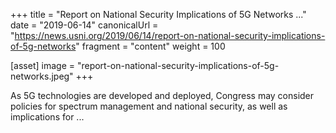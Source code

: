 +++
title = "Report on National Security Implications of 5G Networks ..."
date = "2019-06-14"
canonicalUrl = "https://news.usni.org/2019/06/14/report-on-national-security-implications-of-5g-networks"
fragment = "content"
weight = 100

[asset]
    image = "report-on-national-security-implications-of-5g-networks.jpeg"
+++

As 5G technologies are developed and deployed, Congress may consider 
policies for spectrum management and national security, as well as 
implications for ...
